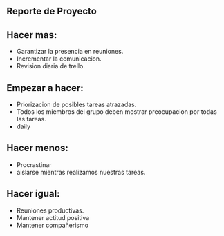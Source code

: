 
Reporte de Proyecto
-------------------
Hacer mas: 
----------
  * Garantizar la presencia en reuniones.
  * Incrementar la comunicacion.
  * Revision diaria de trello.

Empezar a hacer:
----------------
  * Priorizacion de posibles tareas atrazadas.
  * Todos los miembros del grupo deben mostrar preocupacion por todas las tareas.
  * daily

Hacer menos:
------------
 * Procrastinar
 * aislarse mientras realizamos nuestras tareas.
   
Hacer igual:
------------
* Reuniones productivas.
* Mantener actitud positiva
* Mantener compañerismo
  



